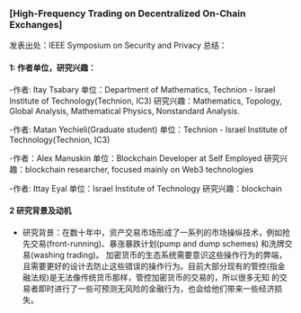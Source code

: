 ### [High-Frequency Trading on Decentralized On-Chain Exchanges]
发表出处：IEEE Symposium on Security and Privacy
总结： 

#### 1: 作者单位，研究兴趣：

-作者: Itay Tsabary 
单位：Department of Mathematics, Technion - Israel Institute of Technology(Technion, IC3)
研究兴趣：Mathematics, Topology, Global Analysis, Mathematical Physics, Nonstandard Analysis.

-作者: Matan Yechieli(Graduate student) 
单位：Technion - Israel Institute of Technology(Technion, IC3)

-作者：Alex Manuskin
单位：Blockchain Developer at Self Employed
研究兴趣：blockchain researcher, focused mainly on Web3 technologies

-作者: Ittay Eyal
单位：Israel Institute of Technology
研究兴趣：blockchain

#### 2 研究背景及动机 

- 研究背景：在数十年中，资产交易市场形成了一系列的市场操纵技术，例如抢先交易(front-running)、暴涨暴跌计划(pump and dump schemes) 和洗牌交易(washing trading)。
加密货币的生态系统需要意识这些操作行为的弊端，且需要更好的设计去防止这些错误的操作行为。目前大部分现有的管控(指金融法规)是无法像传统货币那样，管控加密货币的交易的，所以很多无知
的交易者即时进行了一些可预测无风险的金融行为，也会给他们带来一些经济损失。



